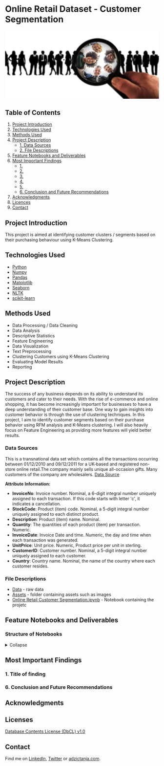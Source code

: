 # Online Retail Dataset - Customer Segmentation

![project_header](https://github.com/adzict/online_retail_customer_segmentation/blob/main/assets/target-group-large.jpg)

## Table of Contents

1. [ Project Introduction ](#Project_Introduction)
2. [ Technologies Used ](#Technologies_Used)    
3. [ Methods Used ](#Methods_Used)
4. [ Project Description ](#Project_Description)
   * [ 1. Data Sources ](#Data_Sources)
   * [ 2. File Descriptions ](#File_Descriptions) 
5. [ Feature Notebooks and Deliverables ](#Notebooks_deliverables)
6. [ Most Important Findings ](#Findings)
   * [1. ](#link_tag)
   * [2. ](#link_tag)
   * [3. ](#link_tag)
   * [4. ](#link_tag)
   * [5. ](#link_tag)
   * [6. Conclusion and Future Recommendations](#conclusion)
7. [ Acknowledgments ](#Acknowledgments)
8. [ Licences ](#Licences)
9. [ Contact ](#Contact)

## Project Introduction
<a name="Project_Introduction"></a>

This project is aimed at identifying customer clusters / segments based on their purchasing behaviour using K-Means Clustering.

## Technologies Used
<a name="Technologies_Used"></a>

* [Python](https://www.python.org/)
* [Numpy](https://numpy.org/)
* [Pandas](https://pandas.pydata.org/)
* [Matplotlib](https://matplotlib.org/)
* [Seaborn](https://seaborn.pydata.org/)
* [NLTK](https://www.nltk.org/)
* [scikit-learn](https://scikit-learn.org/stable/)

## Methods Used
<a name="Methods_Used"></a>

* Data Processing / Data Cleaning
* Data Analysis
* Descriptive Statistics
* Feature Engineering
* Data Visualization
* Text Preprocessing
* Clustering Customers using K-Means Clustering
* Evaluating Model Results
* Reporting

## Project Description
<a name="Project_Description"></a>

The success of any business depends on its ability to understand its customers and cater to their needs. With the rise of e-commerce and online shopping, it has become increasingly important for businesses to have a deep understanding of their customer base. One way to gain insights into customer behavior is through the use of clustering techniques. In this project, I aim to identify customer segments based on their purchase behavior using RFM analysis and K-Means clustering. I will also heavily focus on Feature Engineering as providing more features will yield better results.

### Data Sources
<a name="Data_Sources"></a>

This is a transnational data set which contains all the transactions occurring between 01/12/2010 and 09/12/2011 for a UK-based and registered non-store online retail.The company mainly sells unique all-occasion gifts. Many customers of the company are wholesalers.
[Data Source](https://archive.ics.uci.edu/ml/datasets/online+retail)

**Attribute Information:**

- **InvoiceNo**: Invoice number. Nominal, a 6-digit integral number uniquely assigned to each transaction. If this code starts with letter 'c', it indicates a cancellation.
- **StockCode**: Product (item) code. Nominal, a 5-digit integral number uniquely assigned to each distinct product.
- **Description**: Product (item) name. Nominal.
- **Quantity**: The quantities of each product (item) per transaction. Numeric.
- **InvoiceDate**: Invoice Date and time. Numeric, the day and time when each transaction was generated.
- **UnitPrice**: Unit price. Numeric, Product price per unit in sterling.
- **CustomerID**: Customer number. Nominal, a 5-digit integral number uniquely assigned to each customer.
- **Country**: Country name. Nominal, the name of the country where each customer resides. 

### File Descriptions
<a name="File_Descriptions"></a>

* [Data](lhttps://github.com/adzict/online_retail_customer_segmentation/blob/main/Online%20Retail%20Customer%20Segmentation.xlsx) - raw data
* [Assets](https://github.com/adzict/online_retail_customer_segmentation/tree/main/assets) - folder containing assets such as images
* [Online Retail Customer Segmentation.ipynb](https://github.com/adzict/online_retail_customer_segmentation/blob/main/Online%20Retail%20Customer%20Segmentation.ipynb) - Notebook containing the projetc

## Feature Notebooks and Deliverables
<a name="Notebooks_deliverables"></a>

### Structure of Notebooks
<details>
   <summary>Collapse</summary>

      1. Data Preprocessing and Basic EDA

            1. Imports
            2. Data
               2.1 Business Dataset
               2.2 Review Dataset
               2.3 User Dataset
            3. Early EDA and Data Cleaning
               3.1 Missing values
               3.2 Duplicate rows
               3.3 Removing unnecessary features
            4. Saving data for the next stage
</details> 


## Most Important Findings
<a name="Findings"></a>

### 1. Title of finding
<a name="link_tag"></a>

### 6. Conclusion and Future Recommendations
<a name="conclusion"></a>

## Acknowledgments
<a name="Acknowledgments"></a>

## Licenses
<a name="Licences"></a>

[Database Contents License (DbCL) v1.0](https://opendatacommons.org/licenses/dbcl/1-0/)

## Contact
<a name="Contact"></a>

Find me on [LinkedIn](https://www.linkedin.com/in/tanja-ad%C5%BEi%C4%87/), [Twitter](https://twitter.com/adzic_tanja) or [adzictanja.com](https://www.adzictanja.com/).
